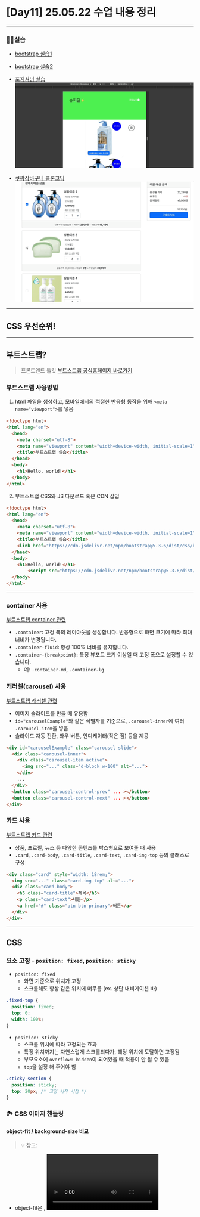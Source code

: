 # [Day11] 25.05.22 수업 내용 정리

---

### 👩‍💻실습
- [bootstrap 실습1](./BootstrapEx/bootstrapEx1.html)
- [bootstrap 실습2](./BootstrapEx/bootstrapEx2.html)
- [포지셔닝 실습](./BootstrapEx/positionTest.html)
![포지셔닝 실습 사진](./images/positionStudy.gif)

- [쿠팡장바구니 클론코딩](./BootstrapEx/coupangEx1.html)
![쿠팡장바구니](./images/coupangStudy.gif)

---
## CSS 우선순위!


---
## 부트스트랩?
> 프론트엔드 툴킷
[부트스트랩 공식홈페이지 바로가기](https://getbootstrap.kr/docs/5.3/getting-started/introduction/)

### 부트스트랩 사용방법
1. html 파일을 생성하고, 모바일에서의 적절한 반응형 동작을 위해  `<meta name="viewport">`를 넣음
```html
<!doctype html>
<html lang="en">
  <head>
    <meta charset="utf-8">
    <meta name="viewport" content="width=device-width, initial-scale=1">
    <title>부트스트랩 실습</title>
  </head>
  <body>
    <h1>Hello, world!</h1>
  </body>
</html>
```
2. 부트스트랩 CSS와 JS 다운로드 혹은 CDN 삽입
```html
<!doctype html>
<html lang="en">
  <head>
    <meta charset="utf-8">
    <meta name="viewport" content="width=device-width, initial-scale=1">
    <title>부트스트랩 실습</title>
    <link href="https://cdn.jsdelivr.net/npm/bootstrap@5.3.6/dist/css/bootstrap.min.css" rel="stylesheet" integrity="sha384-4Q6Gf2aSP4eDXB8Miphtr37CMZZQ5oXLH2yaXMJ2w8e2ZtHTl7GptT4jmndRuHDT" crossorigin="anonymous">
  </head>
  <body>
    <h1>Hello, world!</h1>
        <script src="https://cdn.jsdelivr.net/npm/bootstrap@5.3.6/dist/js/bootstrap.bundle.min.js" integrity="sha384-j1CDi7MgGQ12Z7Qab0qlWQ/Qqz24Gc6BM0thvEMVjHnfYGF0rmFCozFSxQBxwHKO" crossorigin="anonymous"></script>
  </body>
</html>
```
---

### container 사용
[부트스트랩 container 관련](https://getbootstrap.kr/docs/5.3/layout/containers/)
- `.container`: 고정 폭의 레이아웃을 생성합니다. 반응형으로 화면 크기에 따라 최대 너비가 변경됩니다.
- `.container-fluid`: 항상 100% 너비를 유지합니다.
- `.container-{breakpoint}`: 특정 뷰포트 크기 이상일 때 고정 폭으로 설정할 수 있습니다.
  - 예: `.container-md`, `.container-lg`


### 캐러셀(carousel) 사용
[부트스트랩 캐러셀 관련](https://getbootstrap.kr/docs/5.3/components/carousel/)
- 이미지 슬라이드를 만들 때 유용함
- `id="carouselExample"`와 같은 식별자를 기준으로, `.carousel-inner`에 여러 `.carousel-item`을 넣음
- 슬라이드 자동 전환, 좌우 버튼, 인디케이터(작은 점) 등을 제공
```html
<div id="carouselExample" class="carousel slide">
  <div class="carousel-inner">
    <div class="carousel-item active">
      <img src="..." class="d-block w-100" alt="...">
    </div>
    ...
  </div>
  <button class="carousel-control-prev" ... ></button>
  <button class="carousel-control-next" ... ></button>
</div>
```

### 카드 사용
[부트스트랩 카드 관련](https://getbootstrap.kr/docs/5.3/components/card/)
- 상품, 프로필, 뉴스 등 다양한 콘텐츠를 박스형으로 보여줄 때 사용
- `.card`, `.card-body`, `.card-title`, `.card-text`, `.card-img-top` 등의 클래스로 구성
```html
<div class="card" style="width: 18rem;">
  <img src="..." class="card-img-top" alt="...">
  <div class="card-body">
    <h5 class="card-title">제목</h5>
    <p class="card-text">내용</p>
    <a href="#" class="btn btn-primary">버튼</a>
  </div>
</div>
```


---
## CSS

### 요소 고정 - `position: fixed`, `position: sticky`

- `position: fixed`
  - 화면 기준으로 위치가 고정
  - 스크롤해도 항상 같은 위치에 머무름 (ex. 상단 내비게이션 바)
```css
.fixed-top {
  position: fixed;
  top: 0;
  width: 100%;
}
```

- `position: sticky`
  - 스크롤 위치에 따라 고정되는 효과
  - 특정 위치까지는 자연스럽게 스크롤되다가, 해당 위치에 도달하면 고정됨
  - 부모요소에 `overflow: hidden`이 되어있을 때 적용이 안 될 수 있음
  - `top`을 설정 해 주어야 함
```css
.sticky-section {
  position: sticky;
  top: 20px; /* 고정 시작 시점 */
}
```

### 🏞️ CSS 이미지 핸들링
#### object-fit / background-size 비교
> 💡 참고:
- object-fit은 <img>, <video>, <iframe> 같은 요소에 사용됩니다.
- background-size는 CSS 배경 이미지에 사용됩니다.


| 속성        | `object-fit` 동작 설명                                   | `background-size` 동작 설명                                  |
| --------- | ---------------------------------------------------- | -------------------------------------------------------- |
| `cover`   | 요소의 콘텐츠(주로 이미지)를 비율을 유지한 채로 요소의 크기를 가득 채움. 잘릴 수 있음.  | 배경 이미지를 요소의 크기를 가득 채우도록 확대/축소. 비율 유지. 잘릴 수 있음.           |
| `contain` | 콘텐츠가 요소 내부에 완전히 들어가도록 축소 또는 확대. 비율 유지. 빈 공간 생길 수 있음. | 배경 이미지가 요소 내부에 전부 들어가도록 조정. 비율 유지. 전체가 보이지만 여백이 생길 수 있음. |
| `fill`    | 콘텐츠의 가로세로를 요소에 맞춤. 비율 무시. 왜곡될 수 있음.                  | 해당 없음 (`background-size`에는 `fill`이라는 값이 없음)              |
| `none`    | 콘텐츠 원래 크기 유지. 요소보다 클 경우 넘칠 수 있음.                     | 배경 이미지를 원래 크기로 유지. 요소보다 작거나 크면 반복되거나 잘릴 수 있음.            |


### 화면에 요소를 가운데에 정렬
> `position: absolute`를 했을 때 요소를 가운데 정렬하기

- [포지셔닝 연습 html](./BootstrapEx/positionTest.html)
- [포지셔닝 연습 css](./css/positionText.css)

#### 1. `transform` 추가
```css
.main-cards {
  position: absolute;
  display: flex;
  top: 50%;
  left: 50%;
  transform: translate(-50%, -50%);
  justify-content: center;
  align-items: center;
  gap: 1rem;
}
```

#### 2. 부트스트랩 유틸리티 사용
```html
<div class="d-flex justify-content-center align-items-center vh-100">
  <div class="main-cards">
    ...
  </div>
</div>
```
- `vh-100`: 높이를 화면(viewport) 전체로
- `d-flex`: flex 컨테이너
- `justify-content-center`: 가로 정렬
- `align-items-center`: 세로 정렬
- 이 방식은 위의 html 구조를 바꾸어야해서 포기함🥲


| 방식                                | 정중앙 정렬 가능여부 | 특징              |
| ---------------------------------- | ---------- | --------------- |
| `position: absolute` + `transform` | 완전 정중앙   | 직접 제어 가능, 정밀함   |
| 부트스트랩 유틸리티                     | 반응형 좋음   | 부트스트랩 의존, 코드 간결 |


